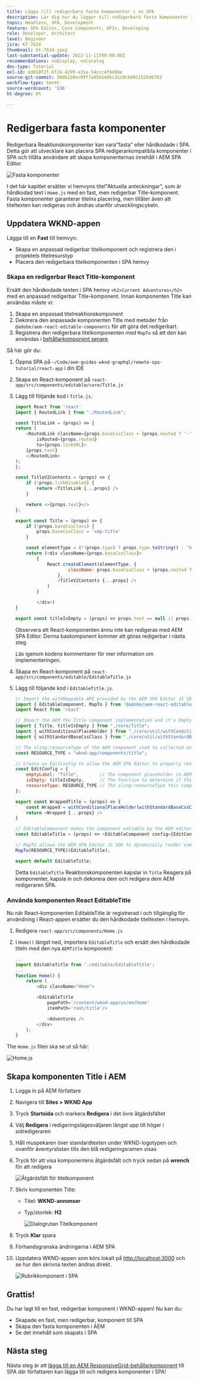 ```yaml
---
title: Lägga till redigerbara fasta komponenter i en SPA
description: Lär dig hur du lägger till redigerbara fasta komponenter i en SPA.
topic: Headless, SPA, Development
feature: SPA Editor, Core Components, APIs, Developing
role: Developer, Architect
level: Beginner
jira: KT-7634
thumbnail: kt-7634.jpeg
last-substantial-update: 2022-11-11T00:00:00Z
recommendations: noDisplay, noCatalog
doc-type: Tutorial
exl-id: edd18f2f-6f24-4299-a31a-54ccc4f6d86e
source-git-commit: 30d6120ec99f7a95414dbc31c0cb002152bd6763
workflow-type: tm+mt
source-wordcount: '536'
ht-degree: 0%

---
```


# Redigerbara fasta komponenter

Redigerbara Reaktionskomponenter kan vara&quot;fasta&quot; eller hårdkodade i SPA. Detta gör att utvecklare kan placera SPA redigerarkompatibla komponenter i SPA och tillåta användare att skapa komponenternas innehåll i AEM SPA Editor.

![Fasta komponenter](./assets/spa-fixed-component/intro.png)

I det här kapitlet ersätter vi hemvyns titel&quot;Aktuella anteckningar&quot;, som är hårdkodad text i `Home.js` med en fast, men redigerbar Title-komponent. Fasta komponenter garanterar titelns placering, men tillåter även att titeltexten kan redigeras och ändras utanför utvecklingscykeln.

## Uppdatera WKND-appen

Lägga till en __Fast__ till hemvyn:

+ Skapa en anpassad redigerbar titelkomponent och registrera den i projektets titelresurstyp
+ Placera den redigerbara titelkomponenten i SPA hemvy

### Skapa en redigerbar React Title-komponent

Ersätt den hårdkodade texten i SPA hemvy `<h2>Current Adventures</h2>` med en anpassad redigerbar Title-komponent. Innan komponenten Title kan användas måste vi:

1. Skapa en anpassad titelreaktionskomponent
1. Dekorera den anpassade komponenten Title med metoder från `@adobe/aem-react-editable-components` för att göra det redigerbart.
1. Registrera den redigerbara titelkomponenten med `MapTo` så att den kan användas i [behållarkomponent senare](./spa-container-component.md).

Så här gör du:

1. Öppna SPA på `~/Code/aem-guides-wknd-graphql/remote-spa-tutorial/react-app` i din IDE
1. Skapa en React-komponent på `react-app/src/components/editable/core/Title.js`
1. Lägg till följande kod i `Title.js`.

   ```javascript
   import React from 'react'
   import { RoutedLink } from "./RoutedLink";
   
   const TitleLink = (props) => {
   return (
       <RoutedLink className={props.baseCssClass + (props.nested ? '-' : '__') + 'link'} 
           isRouted={props.routed} 
           to={props.linkURL}>
       {props.text}
       </RoutedLink>
   );
   };
   
   const TitleV2Contents = (props) => {
       if (!props.linkDisabled) {
           return <TitleLink {...props} />
       }
   
       return <>{props.text}</>
   };
   
   export const Title = (props) => {
       if (!props.baseCssClass) {
           props.baseCssClass = 'cmp-title'
       }
   
       const elementType = (!!props.type) ? props.type.toString() : 'h3';
       return (<div className={props.baseCssClass}>
           {
               React.createElement(elementType, {
                       className: props.baseCssClass + (props.nested ? '-' : '__') + 'text',
                   },
                   <TitleV2Contents {...props} />
               )
           }
   
           </div>)
   }
   
   export const titleIsEmpty = (props) => props.text == null || props.text.trim().length === 0
   ```

   Observera att React-komponenten ännu inte kan redigeras med AEM SPA Editor. Denna baskomponent kommer att göras redigerbar i nästa steg.

   Läs igenom kodens kommentarer för mer information om implementeringen.

1. Skapa en React-komponent på `react-app/src/components/editable/EditableTitle.js`
1. Lägg till följande kod i `EditableTitle.js`.

   ```javascript
   // Import the withMappable API provided bu the AEM SPA Editor JS SDK
   import { EditableComponent, MapTo } from '@adobe/aem-react-editable-components';
   import React from 'react'
   
   // Import the AEM the Title component implementation and it's Empty Function
   import { Title, titleIsEmpty } from "./core/Title";
   import { withConditionalPlaceHolder } from "./core/util/withConditionalPlaceholder";
   import { withStandardBaseCssClass } from "./core/util/withStandardBaseCssClass";
   
   // The sling:resourceType of the AEM component used to collected and serialize the data this React component displays
   const RESOURCE_TYPE = "wknd-app/components/title";
   
   // Create an EditConfig to allow the AEM SPA Editor to properly render the component in the Editor's context
   const EditConfig = {
       emptyLabel: "Title",        // The component placeholder in AEM SPA Editor
       isEmpty: titleIsEmpty,      // The function to determine if this component has been authored
       resourceType: RESOURCE_TYPE // The sling:resourceType this component is mapped to
   };
   
   export const WrappedTitle = (props) => {
       const Wrapped = withConditionalPlaceHolder(withStandardBaseCssClass(Title, "cmp-title"), titleIsEmpty, "TitleV2")
       return <Wrapped {...props} />
   }
   
   // EditableComponent makes the component editable by the AEM editor, either rendered statically or in a container
   const EditableTitle = (props) => <EditableComponent config={EditConfig} {...props}><WrappedTitle /></EditableComponent>
   
   // MapTo allows the AEM SPA Editor JS SDK to dynamically render components added to SPA Editor Containers
   MapTo(RESOURCE_TYPE)(EditableTitle);
   
   export default EditableTitle;
   ```

   Detta `EditableTitle` Reaktionskomponenten kapslar in `Title` Reagera på komponenter, kapsla in och dekorera dem och redigera dem AEM redigeraren SPA.

### Använda komponenten React EditableTitle

Nu när React-komponenten EditableTitle är registrerad i och tillgänglig för användning i React-appen ersätter du den hårdkodade titeltexten i hemvyn.

1. Redigera `react-app/src/components/Home.js`
1. I `Home()` längst ned, importera `EditableTitle` och ersätt den hårdkodade titeln med den nya `AEMTitle` komponent:

   ```javascript
   ...
   import EditableTitle from './editable/EditableTitle';
   ...
   function Home() {
       return (
           <div className="Home">
   
           <EditableTitle
               pagePath='/content/wknd-app/us/en/home'
               itemPath='root/title'/>
   
               <Adventures />
           </div>
       );
   }
   ```

The `Home.js` filen ska se ut så här:

![Home.js](./assets/spa-fixed-component/home-js-update.png)

## Skapa komponenten Title i AEM

1. Logga in på AEM författare
1. Navigera till __Sites > WKND App__
1. Tryck __Startsida__ och markera __Redigera__ i det övre åtgärdsfältet
1. Välj __Redigera__ i redigeringslägesväljaren längst upp till höger i sidredigeraren
1. Håll muspekaren över standardtexten under WKND-logotypen och ovanför äventyrslistan tills den blå redigeringsramen visas
1. Tryck för att visa komponentens åtgärdsfält och tryck sedan på __wrench__  för att redigera

   ![Åtgärdsfält för titelkomponent](./assets/spa-fixed-component/title-action-bar.png)

1. Skriv komponenten Title:
   + Titel: __WKND-annonser__
   + Typ/storlek: __H2__

     ![Dialogrutan Titelkomponent](./assets/spa-fixed-component/title-dialog.png)

1. Tryck __Klar__ spara
1. Förhandsgranska ändringarna i AEM SPA
1. Uppdatera WKND-appen som körs lokalt på [http://localhost:3000](http://localhost:3000) och se hur den skrivna texten ändras direkt.

   ![Rubrikkomponent i SPA](./assets/spa-fixed-component/title-final.png)

## Grattis!

Du har lagt till en fast, redigerbar komponent i WKND-appen! Nu kan du:

+ Skapade en fast, men redigerbar, komponent till SPA
+ Skapa den fasta komponenten i AEM
+ Se det innehåll som skapats i SPA

## Nästa steg

Nästa steg är att [lägga till en AEM ResponsiveGrid-behållarkomponent](./spa-container-component.md) till SPA där författaren kan lägga till och redigera komponenter i SPA!
